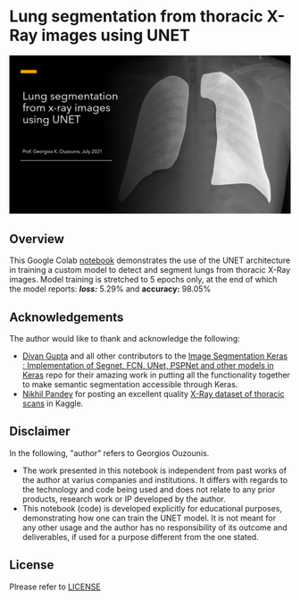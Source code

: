 # Lung segmentation from thoracic X-Ray images using UNET


<img src="https://raw.githubusercontent.com/georgiosouzounis/lung-seg-xray-unet/main/images/title.jpg" width = "600"/>


## Overview

This Google Colab [notebook](https://github.com/georgiosouzounis/lung-seg-xray-unet/blob/main/lung_seg_xray_unet.ipynb) demonstrates the use of the UNET architecture in training a custom model to detect and segment lungs from thoracic X-Ray images. Model training is stretched to 5 epochs only, at the end of which the model reports: ***loss:*** 5.29% and **accuracy:** 98.05%

## Acknowledgements

The author would like to thank and acknowledge the following:

- [Divan Gupta](https://github.com/divamgupta) and all other contributors to the [Image Segmentation Keras : Implementation of Segnet, FCN, UNet, PSPNet and other models in Keras](https://github.com/divamgupta/image-segmentation-keras) repo for their amazing work in putting all the functionality together to make semantic segmentation accessible through Keras.
- [Nikhil Pandey](https://www.kaggle.com/nikhilpandey360) for posting an excellent quality [X-Ray dataset of thoracic scans](https://www.kaggle.com/nikhilpandey360/chest-xray-masks-and-labels) in Kaggle.


## Disclaimer

In the following, "author" refers to Georgios Ouzounis.

- The work presented in this notebook is independent from past works of the author at varius companies and institutions. It differs with regards to the technology and code being used and does not relate to any prior products, research work or IP developed by the author.
- This notebook (code) is developed explicitly for educational purposes, demonstrating how one can train the UNET model. It is not meant for any other usage and the author has no responsibility of its outcome and deliverables, if used for a purpose different from the one stated.

## License

Plrease refer to [LICENSE](https://github.com/georgiosouzounis/lung-seg-xray-unet/blob/main/LICENSE)
